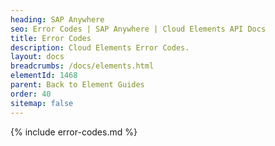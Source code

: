 ```yaml
---
heading: SAP Anywhere
seo: Error Codes | SAP Anywhere | Cloud Elements API Docs
title: Error Codes
description: Cloud Elements Error Codes.
layout: docs
breadcrumbs: /docs/elements.html
elementId: 1468
parent: Back to Element Guides
order: 40
sitemap: false
---
```


{% include error-codes.md %}
